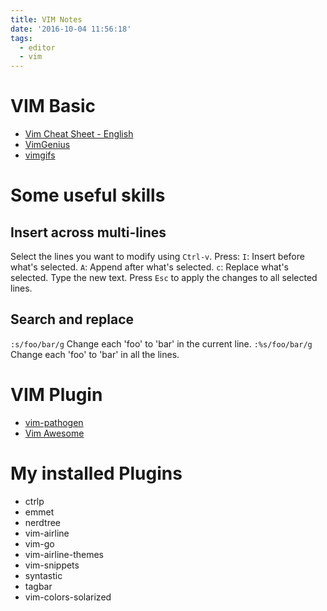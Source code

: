 ```yaml
---
title: VIM Notes
date: '2016-10-04 11:56:18'
tags:
  - editor
  - vim
---
```


# VIM Basic

- [Vim Cheat Sheet - English](http://vim.rtorr.com/)
- [VimGenius](http://vimgenius.com/)
- [vimgifs](https://vimgifs.com/)

# Some useful skills

## Insert across multi-lines

Select the lines you want to modify using `Ctrl-v`. Press: `I`: Insert before what's selected. `A`: Append after what's selected. `c`: Replace what's selected. Type the new text. Press `Esc` to apply the changes to all selected lines.

## Search and replace

`:s/foo/bar/g` Change each 'foo' to 'bar' in the current line. `:%s/foo/bar/g` Change each 'foo' to 'bar' in all the lines.

# VIM Plugin

- [vim-pathogen][itzyuthg]
- [Vim Awesome][itzyvd6u]

# My installed Plugins

- ctrlp
- emmet
- nerdtree
- vim-airline
- vim-go
- vim-airline-themes
- vim-snippets
- syntastic
- tagbar
- vim-colors-solarized

[itzyuthg]: https://github.com/tpope/vim-pathogen
[itzyvd6u]: http://vimawesome.com/
